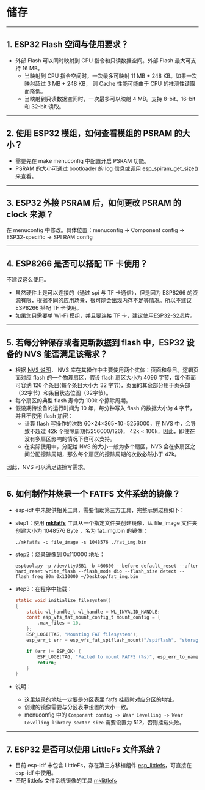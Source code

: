 # 储存

<style>
body {counter-reset: h2}
  h2 {counter-reset: h3}
  h2:before {counter-increment: h2; content: counter(h2) ". "}
  h3:before {counter-increment: h3; content: counter(h2) "." counter(h3) ". "}
  h2.nocount:before, h3.nocount:before, { content: ""; counter-increment: none }
</style>

---

## ESP32 Flash 空间与使用要求？

- 外部 Flash 可以同时映射到 CPU 指令和只读数据空间。外部 Flash 最大可支持 16 MB。 
  - 当映射到 CPU 指令空间时，一次最多可映射 11 MB + 248 KB。如果一次映射超过 3 MB + 248 KB， 则 Cache 性能可能由于 CPU 的推测性读取而降低。 
  - 当映射到只读数据空间时，一次最多可以映射 4 MB。支持 8-bit、16-bit 和 32-bit 读取。

---

## 使用 ESP32 模组，如何查看模组的 PSRAM 的大小？

- 需要先在 make menuconfig 中配置开启 PSRAM 功能。
- PSRAM 的大小可通过 bootloader 的 log 信息或调用 esp_spiram_get_size() 来查看。

---

## ESP32 外接 PSRAM 后，如何更改 PSRAM 的 clock 来源？

在 menuconfig 中修改。具体位置：menuconfig -> Component config -> ESP32-specific -> SPI RAM config 

---

## ESP8266 是否可以搭配 TF 卡使用？

不建议这么使用。
  - 虽然硬件上是可以连接的（通过 spi 与 TF 卡通信），但是因为 ESP8266 的资源有限，根据不同的应用场景，很可能会出现内存不足等情况。所以不建议 ESP8266 搭配 TF 卡使用。
  - 如果您只需要单 Wi-Fi 模组，并且要连接 TF 卡，建议使用[ESP32-S2](https://www.espressif.com/sites/default/files/documentation/esp32-s2_datasheet_cn.pdf)芯片。

---
## 若每分钟保存或者更新数据到 flash 中，ESP32 设备的 NVS 能否满足该需求？

- 根据 [NVS  说明](https://docs.espressif.com/projects/esp-idf/zh_CN/latest/esp32/api-reference/storage/nvs_flash.html)， NVS 库在其操作中主要使用两个实体：页面和条目。逻辑页面对应 flash 的一个物理扇区，假设 flash 扇区大小为 4096 字节，每个页面可容纳 126 个条目(每个条目大小为 32 字节)，页面的其余部分用于页头部（32字节）和条目状态位图（32字节）。
- 每个扇区的典型 flash 寿命为 100k 个擦除周期。
- 假设期待设备的运行时间为 10 年，每分钟写入 flash 的数据大小为 4 字节，并且不使用 flash 加密：
  - 计算 flash 写操作的次数 60×24×365×10=5256000，在 NVS 中，会导致不超过 42k 个擦除周期(5256000/126)， 42k < 100k，因此，即使在没有多扇区影响的情况下也可以支持。
  - 在实际使用中，分配给 NVS 的大小一般为多个扇区，NVS 会在多扇区之间分配擦除周期，那么每个扇区的擦除周期的次数必然小于 42k。
  
因此，NVS 可以满足该擦写需求。

---

## 如何制作并烧录一个 FATFS 文件系统的镜像？

- esp-idf 中未提供相关工具，需要借助第三方工具，完整示例过程如下：

- step1：使用 **[mkfatfs](https://github.com/jkearins/ESP32_mkfatfs)** 工具从一个指定文件夹创建镜像，从 file_image 文件夹创建大小为 1048576 Byte ，名为 fat_img.bin 的镜像：

  ```shell
  ./mkfatfs -c file_image -s 1048576 ./fat_img.bin
  ```

- step2：烧录镜像到 0x110000 地址：

  ```shell
  esptool.py -p /dev/ttyUSB1 -b 460800 --before default_reset --after hard_reset write_flash --flash_mode dio --flash_size detect --flash_freq 80m 0x110000 ~/Desktop/fat_img.bin
  ```

- step3：在程序中挂载：

  ```c
  static void initialize_filesystem()
  {
      static wl_handle_t wl_handle = WL_INVALID_HANDLE;
      const esp_vfs_fat_mount_config_t mount_config = {
          .max_files = 10,
      };
      ESP_LOGI(TAG, "Mounting FAT filesystem");
      esp_err_t err = esp_vfs_fat_spiflash_mount("/spiflash", "storage", &mount_config, &wl_handle);

      if (err != ESP_OK) {
          ESP_LOGE(TAG, "Failed to mount FATFS (%s)", esp_err_to_name(err));
          return;
      }
  }
  ```

- 说明：
  - 这里烧录的地址一定要是分区表里 fatfs 挂载时对应分区的地址。
  - 创建的镜像需要与分区表中设置的大小一致。
  - menuconfig 中的 `Component config -> Wear Levelling -> Wear Levelling library sector size` 需要设置为 512，否则挂载失败。

---

## ESP32 是否可以使用 LittleFs 文件系统？

- 目前 esp-idf 未包含 LittleFs，存在第三方移植组件 [esp_littlefs](https://github.com/joltwallet/esp_littlefs)，可直接在 esp-idf 中使用。
- 匹配 littlefs 文件系统镜像的工具 [mklittlefs](https://github.com/earlephilhower/mklittlefs)
